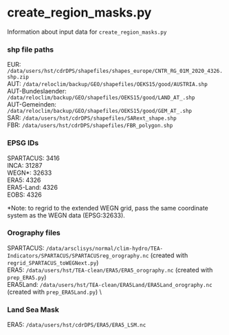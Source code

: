 # create_region_masks.py
Information about input data for `create_region_masks.py`

### shp file paths
EUR: `/data/users/hst/cdrDPS/shapefiles/shapes_europe/CNTR_RG_01M_2020_4326.shp.zip` \
AUT: `/data/reloclim/backup/GEO/shapefiles/OEKS15/good/AUSTRIA.shp` \
AUT-Bundeslaender: `/data/reloclim/backup/GEO/shapefiles/OEKS15/good/LAND_AT_.shp` \
AUT-Gemeinden: `/data/reloclim/backup/GEO/shapefiles/OEKS15/good/GEM_AT_.shp` \
SAR: `/data/users/hst/cdrDPS/shapefiles/SARext_shape.shp` \
FBR: `/data/users/hst/cdrDPS/shapefiles/FBR_polygon.shp`

### EPSG IDs
SPARTACUS: 3416 \
INCA: 31287 \
WEGN*: 32633 \
ERA5: 4326 \
ERA5-Land: 4326 \
EOBS: 4326

*Note: to regrid to the extended WEGN grid, pass the same coordinate system as the 
WEGN data (EPSG:32633).

### Orography files
SPARTACUS: `/data/arsclisys/normal/clim-hydro/TEA-Indicators/SPARTACUS/SPARTACUSreg_orography.nc` 
(created with `regrid_SPARTACUS_toWEGNext.py`) \
ERA5: `/data/users/hst/TEA-clean/ERA5/ERA5_orography.nc` (created with `prep_ERA5.py`) \
ERA5Land: `/data/users/hst/TEA-clean/ERA5Land/ERA5Land_orography.nc` (created with 
`prep_ERA5Land.py`) \

### Land Sea Mask
ERA5: `/data/users/hst/cdrDPS/ERA5/ERA5_LSM.nc`
